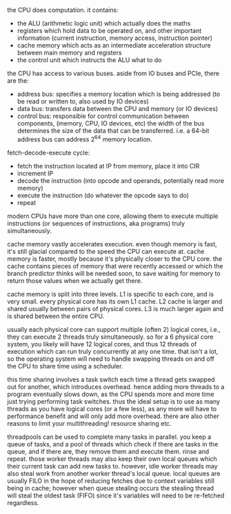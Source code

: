 the CPU does computation. it contains:
- the ALU (arithmetic logic unit) which actually does the maths
- registers which hold data to be operated on, and other important information (current instruction, memory access, instruction pointer)
- cache memory which acts as an intermediate acceleration structure between main memory and registers
- the control unit which instructs the ALU what to do

the CPU has access to various buses. aside from IO buses and PCIe, there are the:
- address bus: specifies a memory location which is being addressed (to be read or written to, also used by IO devices)
- data bus: transfers data between the CPU and memory (or IO devices)
- control bus: responsible for control communication between components, (memory, CPU, IO devices, etc)
the width of the bus determines the size of the data that can be transferred. i.e. a 64-bit address bus can address $2^{64}$ memory location.

fetch-decode-execute cycle:
- fetch the instruction located at IP from memory, place it into CIR
- increment IP
- decode the instruction (into opcode and operands, potentially read more memory)
- execute the instruction (do whatever the opcode says to do)
- repeat

modern CPUs have more than one core, allowing them to execute multiple instructions (or sequences of instructions, aka programs) truly simultaneously.

cache memory vastly accelerates execution. even though memory is fast, it's still glacial compared to the speed the CPU can execute at. cache memory is faster, mostly because it's physically closer to the CPU core. the cache contains pieces of memory that were recently accessed or which the branch predictor thinks will be needed soon, to save waiting for memory to return those values when we actually get there.

cache memory is split into three levels. L1 is specific to each core, and is very small. every physical core has its own L1 cache. L2 cache is larger and shared usually between pairs of physical cores. L3 is much larger again and is shared between the entire CPU.

usually each physical core can support multiple (often 2) logical cores, i.e., they can execute 2 threads truly simultaneously. so for a 6 physical core system, you likely will have 12 logical cores, and thus 12 threads of execution which can run truly concurrently at any one time. that isn't a lot, so the operating system will need to handle swapping threads on and off the CPU to share time using a scheduler.

this time sharing involves a task switch each time a thread gets swapped out for another, which introduces overhead. hence adding more threads to a program eventually slows down, as the CPU spends more and more time just trying performing task switches. thus the ideal setup is to use as many threads as you have logical cores (or a few less), as any more will have to performance benefit and will only add more overhead. there are also other reasons to limit your multithreading! resource sharing etc.

threadpools can be used to complete many tasks in parallel. you keep a queue of tasks, and a pool of threads which check if there are tasks in the queue, and if there are, they remove them and execute them. rinse and repeat. those worker threads may also keep their own local queues which their current task can add new tasks to. however, idle worker threads may also steal work from another worker thread's local queue. local queues are usually FILO in the hope of reducing fetches due to context variables still being in cache; however when queue stealing occurs the stealing thread will steal the oldest task (FIFO) since it's variables will need to be re-fetched regardless.




